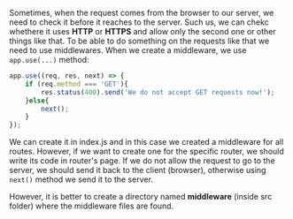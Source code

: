 Sometimes, when the request comes from the browser to our server, we need to check it before it reaches to the server. Such us, we can chekc whethere it uses **HTTP** or **HTTPS** and allow only the second one or other things like that.
To be able to do something on the requests like that we need to use middlewares.
When we create a middleware, we use `app.use(...)` method:

```javascript
app.use((req, res, next) => {
    if (req.method === 'GET'){
        res.status(400).send('We do not accept GET requests now!');
    }else{
        next();
    }
});
```

We can create it in index.js and in this case we created a middleware for all routes. However, if we want to create one for the specific router, we should write its code in router's page. 
If we do not allow the request to go to the server, we should send it back to the client (browser), otherwise using `next()` method we send it to the server.

However, it is better to create a directory named **middleware** (inside src folder) where the middleware files are found.